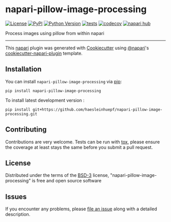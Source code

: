 # napari-pillow-image-processing

[![License](https://img.shields.io/pypi/l/napari-pillow-image-processing.svg?color=green)](https://github.com/haesleinhuepf/napari-pillow-image-processing/raw/main/LICENSE)
[![PyPI](https://img.shields.io/pypi/v/napari-pillow-image-processing.svg?color=green)](https://pypi.org/project/napari-pillow-image-processing)
[![Python Version](https://img.shields.io/pypi/pyversions/napari-pillow-image-processing.svg?color=green)](https://python.org)
[![tests](https://github.com/haesleinhuepf/napari-pillow-image-processing/workflows/tests/badge.svg)](https://github.com/haesleinhuepf/napari-pillow-image-processing/actions)
[![codecov](https://codecov.io/gh/haesleinhuepf/napari-pillow-image-processing/branch/main/graph/badge.svg)](https://codecov.io/gh/haesleinhuepf/napari-pillow-image-processing)
[![napari hub](https://img.shields.io/endpoint?url=https://api.napari-hub.org/shields/napari-pillow-image-processing)](https://napari-hub.org/plugins/napari-pillow-image-processing)

Process images using pillow from within napari

----------------------------------

This [napari] plugin was generated with [Cookiecutter] using [@napari]'s [cookiecutter-napari-plugin] template.

<!--
Don't miss the full getting started guide to set up your new package:
https://github.com/napari/cookiecutter-napari-plugin#getting-started

and review the napari docs for plugin developers:
https://napari.org/plugins/stable/index.html
-->

## Installation

You can install `napari-pillow-image-processing` via [pip]:

    pip install napari-pillow-image-processing



To install latest development version :

    pip install git+https://github.com/haesleinhuepf/napari-pillow-image-processing.git


## Contributing

Contributions are very welcome. Tests can be run with [tox], please ensure
the coverage at least stays the same before you submit a pull request.

## License

Distributed under the terms of the [BSD-3] license,
"napari-pillow-image-processing" is free and open source software

## Issues

If you encounter any problems, please [file an issue] along with a detailed description.

[napari]: https://github.com/napari/napari
[Cookiecutter]: https://github.com/audreyr/cookiecutter
[@napari]: https://github.com/napari
[MIT]: http://opensource.org/licenses/MIT
[BSD-3]: http://opensource.org/licenses/BSD-3-Clause
[GNU GPL v3.0]: http://www.gnu.org/licenses/gpl-3.0.txt
[GNU LGPL v3.0]: http://www.gnu.org/licenses/lgpl-3.0.txt
[Apache Software License 2.0]: http://www.apache.org/licenses/LICENSE-2.0
[Mozilla Public License 2.0]: https://www.mozilla.org/media/MPL/2.0/index.txt
[cookiecutter-napari-plugin]: https://github.com/napari/cookiecutter-napari-plugin

[file an issue]: https://github.com/haesleinhuepf/napari-pillow-image-processing/issues

[napari]: https://github.com/napari/napari
[tox]: https://tox.readthedocs.io/en/latest/
[pip]: https://pypi.org/project/pip/
[PyPI]: https://pypi.org/
